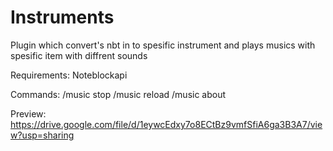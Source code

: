 # Instruments

Plugin which convert's nbt in to spesific instrument and plays musics with spesific item with diffrent sounds

Requirements: Noteblockapi

Commands: /music stop /music reload /music about

Preview:
https://drive.google.com/file/d/1eywcEdxy7o8ECtBz9vmfSfiA6ga3B3A7/view?usp=sharing
